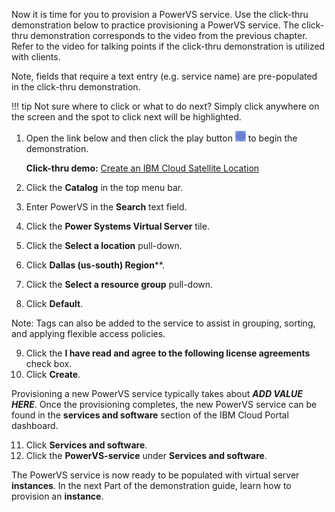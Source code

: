 Now it is time for you to provision a PowerVS service. Use the click-thru demonstration below to practice provisioning a PowerVS service. The click-thru demonstration corresponds to the video from the previous chapter. Refer to the video for talking points if the click-thru demonstration is utilized with clients.

Note, fields that require a text entry (e.g. service name) are pre-populated in the click-thru demonstration.

!!! tip
    Not sure where to click or what to do next? Simply click anywhere on the screen and the spot to click next will be highlighted.

1. Open the link below and then click the play button ![](_attachments/ClickThruPlayButton.png) to begin the demonstration.

    **Click-thru demo:** <a href="https://ibm.github.io/SalesEnablement-Satellite-L3-Sales/includes/SatLocationCreation/index.html" target ="_blank">Create an IBM Cloud Satellite Location</a>

2. Click the **Catalog** in the top menu bar.
3. Enter PowerVS in the **Search** text field.
4. Click the **Power Systems Virtual Server** tile.
5. Click the **Select a location** pull-down.
6. Click **Dallas (us-south) Region****.
7. Click the **Select a resource group** pull-down.
8. Click **Default**.

Note: Tags can also be added to the service to assist in grouping, sorting, and applying flexible access policies.

9. Click the **I have read and agree to the following license agreements** check box.
10. Click **Create**.

Provisioning a new PowerVS service typically takes about ***ADD VALUE HERE***. Once the provisioning completes, the new PowerVS service can be found in the **services and software** section of the IBM Cloud Portal dashboard.

11. Click **Services and software**.
12. Click the **PowerVS-service** under **Services and software**.

The PowerVS service is now ready to be populated with virtual server **instances**. In the next Part of the demonstration guide, learn how to provision an **instance**.

